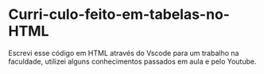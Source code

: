 # Curri-culo-feito-em-tabelas-no-HTML
Escrevi esse código em HTML através do Vscode para um trabalho na faculdade, utilizei alguns conhecimentos passados em aula e pelo Youtube.
